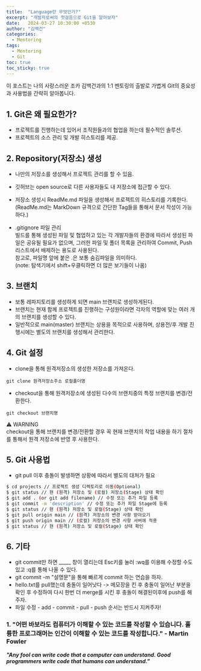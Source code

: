 ```yaml
---
title:  "Language란 무엇인가?"
excerpt: "개발자로써의 첫걸음으로 Git을 알아보자"
date:   2024-03-27 10:30:00 +0530
author: "김백건"
categories:
  - Mentoring
tags:
  - Mentoring
  - Git
toc: true
toc_sticky: true
---
```

이 포스트는 나의 사랑스러운 조카 김백건과의 1:1 멘토링의 출발로 가볍게 Git의 중요성과 사용법을 간략히 알아봅니다. 

## 1. Git은 왜 필요한가?
- 프로젝트를 진행하는데 있어서 조직원들과의 협업을 하는데 필수적인 솔루션.
- 프로젝트의 소스 관리 및 개발 히스토리를 제공.

## 2. Repository(저장소) 생성
- 나만의 저장소를 생성해서 프로젝트 관리를 할 수 있음.
- 깃허브는 open source로 다른 사용자들도 내 저장소에 접근할 수 있다.
- 저장소 생성시 ReadMe.md 파일을 생성해서 프로젝트의 히스토리를 기록한다.  
(ReadMe.md는 MarkDown 규격으로 간단한 Tag들을 통해서 문서 작성이 가능하다.)

- .gitignore 파일 관리  
빌드를 통해 생성된 파일 및 협업하고 있는 각 개발자들의 환경에 따라서 생성된 파일은 공유될 필요가 없으며, 그러한 파일 및 폴더 목록을 관리하여 Commit, Push 리스트에서 배제하는 용도로 사용된다.  
참고로, 파일명 앞에 붙은 .은 보통 숨김파일을 의미하다.  
(note: 탐색기에서 shift+우클릭하면 더 많은 보기들이 나옴)

## 3. 브랜치
- 보통 레파지토리를 생성하게 되면 main 브랜치로 생성하게된다. 
- 브랜치는 현재 함께 프로젝트를 진행하는 구성원이라면 각자의 역할에 맞는 여러 개의 브랜치를 생성할 수 있다.
- 일반적으로 main(master) 브랜치는 상용을 목적으로 사용하며, 상용전/후 개발 진행시에는 별도의 브랜치를 생성해서 관리한다.

## 4. Git 설정
- clone을 통해 원격저장소의 생성한 저장소를 가져온다.
```
git clone 원격저장소주소 로컬폴더명
```
- checkout을 통해 원격저장소에 생성된 다수의 브랜치중의 특정 브랜치를 변경/전환한다.  
```
git checkout 브랜치명
```
:warning: WARNING  
checkout을 통해 브랜치를 변경/전환할 경우 꼭 현재 브랜치의 작업 내용을 하기 절차를 통해서 원격 저장소에 반영 후 사용한다.

## 5. Git 사용법
- git pull 이후 충돌이 발생하면 상황에 따라서 별도의 대처가 필요
```bash
$ cd projects // 프로젝트 생성 디렉토리로 이동(Optional)
$ git status // 현 (원격) 저장소 및 (로컬) 저장소(Stage) 상태 확인
$ git add . (or git add filename) // 수정 또는 추가 파일 등록
$ git commit -m 'description' // 수정 또는 추가 파일 Stage에 등록
$ git status // 현 (원격) 저장소 및 로컬(Stage) 상태 확인
$ git pull origin main // (원격) 저장소의 변경 사항 받아오기
$ git push origin main // (로컬) 저장소의 변경 사항 서버에 적용
$ git status // 현 (원격) 저장소 및 로컬(Stage) 상태 확인
```

## 6. 기타
- git commit만 하면 _____ 창이 열리는데 Esc키를 눌러 :wq를 이용해 수정할 수도 있고 :q를 통해 나올 수 있다.
- git commit -m "설명문"을 통해 빠르게 commit 하는 연습을 하자.
- hello.txt를 pull했는데 충돌이 일어낫다 -> 메모장을 킨 후 충돌이 일어난 부분을 확인 후 수정하여 다시 한번 더 merge를 시킨 후 충돌이 해결된이후에 push를 해주자. 
- 파일 수정 - add - commit - pull - push 순서는 반드시 지켜주자!

### 1. "어떤 바보라도 컴퓨터가 이해할 수 있는 코드를 작성할 수 있습니다. 훌륭한 프로그래머는 인간이 이해할 수 있는 코드를 작성합니다." - Martin Fowler
***"Any fool can write code that a computer can understand. Good programmers write code that humans can understand."***

